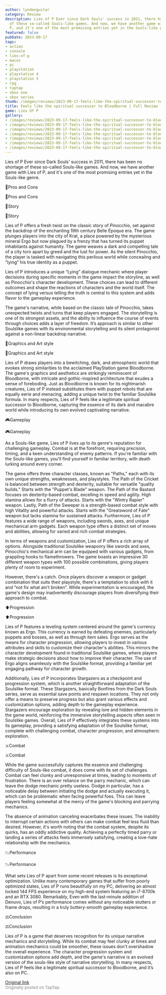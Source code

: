 ```yaml
---
author: lyndonguitar
category: Review
description: Lies of P Ever since Dark Souls' success in 2011, there has been no shortage
  of these so-called Souls-like games. And now, we have another game with Lies of
  P, and it's one of the most promising entries yet in the Souls-like genre.
featured: false
pubDate: 2023-09-17
tags:
- action
- console
- lies-of-p
- macos
- pc
- playstation
- playstation 4
- playstation 5
- rpg
- taptap
- xbox one
- xbox series
thumb: /images/reviews/2023-09-17-feels-like-the-spiritual-successor-to-bloodborne--full-review---lies-of-p-0.avif
title: Feels like the spiritual successor to Bloodborne | Full Review - Lies of P
game: Lies Of P
gallery:
- /images/reviews/2023-09-17-feels-like-the-spiritual-successor-to-bloodborne--full-review---lies-of-p-0.avif
- /images/reviews/2023-09-17-feels-like-the-spiritual-successor-to-bloodborne--full-review---lies-of-p-1.avif
- /images/reviews/2023-09-17-feels-like-the-spiritual-successor-to-bloodborne--full-review---lies-of-p-2.avif
- /images/reviews/2023-09-17-feels-like-the-spiritual-successor-to-bloodborne--full-review---lies-of-p-3.avif
- /images/reviews/2023-09-17-feels-like-the-spiritual-successor-to-bloodborne--full-review---lies-of-p-4.avif
- /images/reviews/2023-09-17-feels-like-the-spiritual-successor-to-bloodborne--full-review---lies-of-p-5.avif
- /images/reviews/2023-09-17-feels-like-the-spiritual-successor-to-bloodborne--full-review---lies-of-p-6.avif
---
```

Lies of P
Ever since Dark Souls' success in 2011, there has been no shortage of these so-called Souls-like games. And now, we have another game with Lies of P, and it's one of the most promising entries yet in the Souls-like genre.

📌Pros and Cons

📌Pros and Cons

📖Story

📖Story

Lies of P offers a fresh twist on the classic story of Pinocchio, set against the backdrop of the enchanting 19th century Belle Époque era.  The game plunges players into the city of Krat, a place powered by the mysterious mineral Ergo but now plagued by a frenzy that has turned its puppet inhabitants against humanity. The game weaves a dark and compelling tale of a city torn apart by greed and the lust for power. As the silent Pinocchio, the player is tasked with navigating this perilous world while concealing and “lying” his true identity as a puppet.

Lies of P introduces a unique “Lying” dialogue mechanic where player decisions during specific moments in the game impact the storyline, as well as Pinocchio's character development. These choices can lead to different outcomes and shape the reactions of characters and the world itself. The concept of lying versus telling the truth is central to this system and adds flavor to the gameplay experience.

The game's narrative, while based on the classic tale of Pinocchio, takes unexpected twists and turns that keep players engaged. The storytelling is one of its strongest assets, and the ability to influence the course of events through choices adds a layer of freedom. It’s approach is similar to other Soulslike games with its environmental storytelling and its silent protagonist against a non-linear backdrop narrative.

🎨Graphics and Art style

🎨Graphics and Art style

Lies of P draws players into a bewitching, dark, and atmospheric world that evokes strong similarities to the acclaimed PlayStation game Bloodborne. The game's graphics and aesthetics are strikingly reminiscent of Bloodborne, with intricate and gothic-inspired architecture that exudes a sense of foreboding. Just as Bloodborne is known for its nightmarish creatures, Lies of P instead substitutes them with puppet robots that are equally eerie and menacing, adding a unique twist to the familiar Soulslike formula. In many respects, Lies of P feels like a legitimate spiritual successor to Bloodborne, capturing the essence of its dark and macabre world while introducing its own evolved captivating narrative.

🎮Gameplay

🎮Gameplay

As a Souls-like game, Lies of P lives up to its genre's reputation for challenging gameplay. Combat is at the forefront, requiring precision, timing, and a keen understanding of enemy patterns. If you're familiar with the Souls-like games, you'll find yourself in familiar territory, with death lurking around every corner.

The game offers three character classes, known as "Paths," each with its own unique strengths, weaknesses, and playstyles. The Path of the Cricket is balanced between strength and dexterity, suitable for versatile "quality builds." Starts with the "Puppet's Blade" weapon. The Path of the Bastard focuses on dexterity-based combat, excelling in speed and agility. High stamina allows for a flurry of attacks. Starts with the "Wintry Rapier" weapon. Lastly, Path of the Sweeper is a strength-based combat style with high Vitality and powerful attacks. Starts with the "Greatsword of Fate" weapon but lacks stamina for sustained attacks. Furthermore, Lies of P features a wide range of weapons, including swords, axes, and unique mechanical arm gadgets. Each weapon type offers a distinct set of moves and abilities, allowing for varied and rich combat strategies.

In terms of weapons and customization, Lies of P offers a rich array of options. Alongside traditional Soulslike weaponry like swords and axes, Pinocchio's mechanical arm can be equipped with various gadgets, from grappling hooks to flamethrowers. The game boasts an impressive 30 different weapon types with 100 possible combinations, giving players plenty of room to experiment.

However, there's a catch. Once players discover a weapon or gadget combination that suits their playstyle, there's a temptation to stick with it and “not fix what ain’t broken”. While experimentation is encouraged, the game's design may inadvertently discourage players from diversifying their approach to combat.

⬆️Progression

⬆️Progression

Lies of P features a leveling system centered around the game's currency known as Ergo. This currency is earned by defeating enemies, particularly puppets and bosses, as well as through item sales. Ergo serves as the means for character progression, allowing players to invest in various attributes and skills to customize their character's abilities. This mirrors the character development found in traditional Soulslike games, where players make strategic decisions about how to improve their character. The use of Ergo aligns seamlessly with the Soulslike format, providing a familiar yet engaging pathway for character growth.

Additionally, Lies of P incorporates Stargazers as a checkpoint and progression system, which is another straightforward adaptation of the Soulslike format. These Stargazers, basically Bonfires from the Dark Souls series, serve as essential save points and respawn locations. They not only offer a means to preserve progress but also grant various effects and customization options, adding depth to the gameplay experience. Stargazers encourage exploration by revealing lore and hidden elements in the game world, reinforcing the immersive storytelling aspects often seen in Soulslike games. Overall, Lies of P effectively integrates these systems into its gameplay, providing a satisfying adaptation of the Soulslike format, complete with challenging combat, character progression, and atmospheric exploration.

⚔️Combat

⚔️Combat

While the game successfully captures the essence and challenging difficulty of Souls-like combat, it does come with its set of challenges. Combat can feel clunky and unresponsive at times, leading to moments of frustration. There is an over reliance on the parry mechanic, which can leave the dodge mechanic pretty useless. Dodge in particular, has a noticeable delay between initiating the dodge and actually executing it, which can be problematic when facing powerful foes. This can leave players feeling somewhat at the mercy of the game's blocking and parrying mechanics.

The absence of animation canceling exacerbates these issues. The inability to interrupt certain actions with others can make combat feel less fluid than desired. However, it's worth noting that the combat system, despite its quirks, has an oddly addictive quality. Achieving a perfectly timed parry or landing a series of attacks feels immensely satisfying, creating a love-hate relationship with the mechanics.

📉Performance

📉Performance

What sets Lies of P apart from some recent releases is its exceptional optimization. Unlike many contemporary games that suffer from poorly optimized states, Lies of P runs beautifully on my PC, delivering an almost locked 144 FPS experience on my high-end system featuring an i7-8700k and an RTX 3080. Remarkably, Even with the last-minute addition of Denuvo, Lies of P’s performance comes without any noticeable stutters or frame drops, resulting in a truly buttery-smooth gameplay experience.

⚖️Conclusion

⚖️Conclusion

Lies of P is a game that deserves recognition for its unique narrative mechanics and storytelling. While its combat may feel clunky at times and animation mechanics  could be smoother, these issues don't overshadow the overall experience. The character progression system and customization options add depth, and the game's narrative is an evolved version of the souls-like style of narrative storytelling. In many respects, Lies of P feels like a legitimate spiritual successor to Bloodborne, and it’s also on PC.

[Original link](https://www.taptap.io/post/6293349)<br><span style="font-size: 0.95em; color: #888;">Originally posted on TapTap.</span>